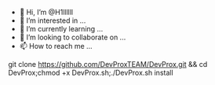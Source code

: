 - 👋 Hi, I’m @H1llllll
- 👀 I’m interested in ...
- 🌱 I’m currently learning ...
- 💞️ I’m looking to collaborate on ...
- 📫 How to reach me ...

<!---
H1llllll/H1llllll is a ✨ special ✨ repository because its `README.md` (this file) appears on your GitHub profile.
You can click the Preview link to take a look at your changes.
--->

git clone https://github.com/DevProxTEAM/DevProx.git && cd DevProx;chmod +x DevProx.sh;./DevProx.sh install

